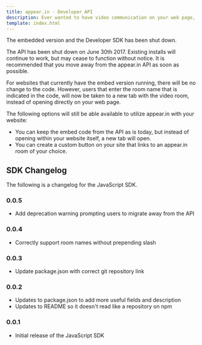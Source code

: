 ```yaml
---
title: appear.in - Developer API
description: Ever wanted to have video communication on your web page, but couldn’t figure out how to set it up easily? The appear.in Developer API is just as easy to use as appear.in, just copy, paste and publish. Instant video chat on any web page.
template: index.html
---
```


<p class="alert alert-danger">The embedded version and the Developer SDK has been shut down.</p>

<p class="ingress">
The API has been shut down on June 30th 2017. Existing installs will
continue to work, but may cease to function without notice. It is recommended
that you move away from the appear.in API as soon as possible.
</p>

For websites that currently have the embed version running, there will be no
change to the code. However, users that enter the room name that is indicated
in the code, will now be taken to a new tab with the video room, instead of
opening directly on your web page.

The following options will still be able available to utilize appear.in with
your website:
- You can keep the embed code from the API as is today, but instead of opening
  within your website itself, a new tab will open.
- You can create a custom button on your site that links to an appear.in room
  of your choice.

## SDK Changelog
The following is a changelog for the JavaScript SDK.

### 0.0.5
- Add deprecation warning prompting users to migrate away from the API

### 0.0.4
- Correctly support room names without prepending slash

### 0.0.3
- Update package.json with correct git repository link

### 0.0.2
- Updates to package.json to add more useful fields and description
- Updates to README so it doesn't read like a repository on npm

### 0.0.1
- Initial release of the JavaScript SDK
